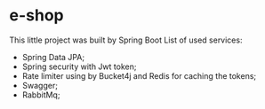 # e-shop
This little project was built by Spring Boot
List of used services:
 - Spring Data JPA;
 - Spring security with Jwt token;
 - Rate limiter using by Bucket4j and Redis for caching the tokens;
 - Swagger;
 - RabbitMq;
